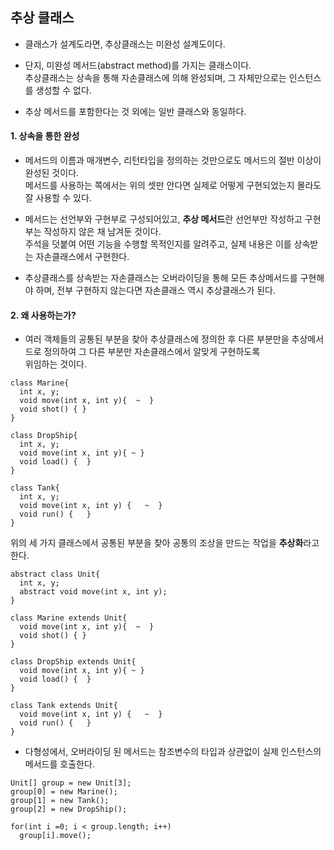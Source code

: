 
##  추상 클래스  

* 클래스가 설계도라면, 추상클래스는 미완성 설계도이다.  

* 단지, 미완성 메서드(abstract method)를 가지는 클래스이다.  
  추상클래스는 상속을 통해 자손클래스에 의해 완성되며, 그 자체만으로는 인스턴스를 생성할 수 없다.  
  
* 추상 메서드를 포함한다는 것 외에는 일반 클래스와 동일하다.  


#### 1. 상속을 통한 완성  

 * 메서드의 이름과 매개변수, 리턴타입을 정의하는 것만으로도 메서드의 절반 이상이 완성된 것이다.  
  메서드를 사용하는 쪽에서는 위의 셋만 안다면 실제로 어떻게 구현되었는지 몰라도 잘 사용할 수 있다.  
  
  * 메서드는 선언부와 구현부로 구성되어있고, **추상 메서드**란 선언부만 작성하고 구현부는 작성하지 않은 채 남겨둔 것이다.  
  주석을 덧붙여 어떤 기능을 수행할 목적인지를 알려주고, 실제 내용은 이를 상속받는 자손클래스에서 구현한다.  
  
  * 추상클래스를 상속받는 자손클래스는 오버라이딩을 통해 모든 추상메서드를 구현해야 하며, 전부 구현하지 않는다면 자손클래스 역시 추상클래스가 된다.  
  
  
  
#### 2. 왜 사용하는가?  

* 여러 객체들의 공통된 부분을 찾아 추상클래스에 정의한 후 다른 부분만을 추상메서드로 정의하여 그 다른 부분만 자손클래스에서 알맞게 구현하도록  
위임하는 것이다.  




```
class Marine{
  int x, y;
  void move(int x, int y){  ~  }
  void shot() { }  
}

class DropShip{
  int x, y;
  void move(int x, int y){ ~ }
  void load() {  }
}

class Tank{
  int x, y;
  void move(int x, int y) {   ~  }
  void run() {   }
}

```
위의 세 가지 클래스에서 공통된 부분을 찾아 공통의 조상을 만드는 작업을 **추상화**라고 한다.  

```
abstract class Unit{
  int x, y;
  abstract void move(int x, int y);
}

class Marine extends Unit{
  void move(int x, int y){  ~  }
  void shot() { }  
}

class DropShip extends Unit{
  void move(int x, int y){ ~ }
  void load() {  }
}

class Tank extends Unit{
  void move(int x, int y) {   ~  }
  void run() {   }
}

```



* 다형성에서, 오버라이딩 된 메서드는 참조변수의 타입과 상관없이 실제 인스턴스의 메서드를 호출한다.  
```
Unit[] group = new Unit[3];
group[0] = new Marine();
group[1] = new Tank();
group[2] = new DropShip();

for(int i =0; i < group.length; i++)
  group[i].move();

```
